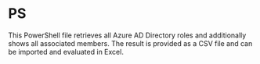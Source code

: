 # PS

This PowerShell file retrieves all Azure AD Directory roles and additionally shows all associated members. The result is provided as a CSV file and can be imported and evaluated in Excel.
